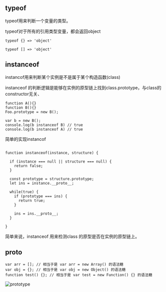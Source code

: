 ## typeof

typeof用来判断一个变量的类型。

typeof对于所有的引用类型变量，都会返回object

````
typeof {} => 'object'

typeof [] => 'object'
````

## instanceof

instancof用来判断某个实例是不是属于某个构造函数(class)

instanceof 的判断逻辑是能够在实例的原型链上找到class.prototype，与class的constructor无关、

````
function A(){} 
function B(){} 
Foo.prototype = new B();
 
var b = new B(); 
console.log(b instanceof B) // true 
console.log(b instanceof A) // true
````

简单的实现instancof

````

function instanceof(instance, structure) {

  if (instance === null || structure === null) {
    return false;
  }

  const prototype = structure.prototype;
  let ins = instance.__proto__;

  while(true) {
    if (prototype === ins) {
      return true;
    }

    ins = ins.__proto__;
  }

}

````

简单来说，instanceof 用来检测class 的原型是否在实例的原型链上。

## __proto__

````
var arr = []; // 相当于是 var arr = new Array() 的语法糖
var obj = {}; // 相当于是 var obj = new Object() 的语法糖
function test() {}; // 相当于是 var test = new Function() {} 的语法糖
````

![prototype](https://camo.githubusercontent.com/ae0f0c7438ebc47cdaab8b68b0778adcbd24519b/687474703a2f2f7777772e6d6f6c6c7970616765732e6f72672f7475746f7269616c732f6a736f626a5f66756c6c2e6a7067)